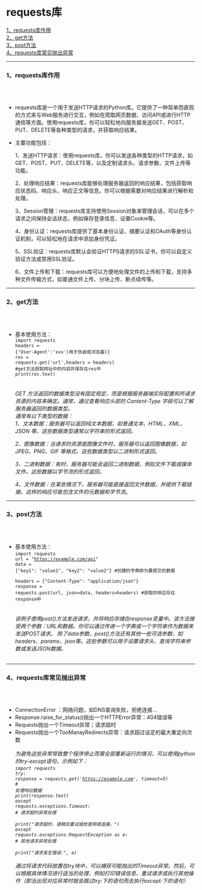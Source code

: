 # requests库


 [ 1、requests库作用 ](#1) <br>
 [ 2、get方法 ](#2) <br>
 [ 3、post方法 ](#3) <br>
 [ 4、requests库常见抛出异常 ](#4)
  
--------

<h3 id = "1">1、requests库作用 </h3> 
<br><br>

- requests库是一个用于发送HTTP请求的Python库。它提供了一种简单而直观的方式来与Web服务进行交互，例如在爬取网页数据、访问API或进行HTTP通信等方面。使用requests库，你可以轻松地向服务器发送GET、POST、PUT、DELETE等各种类型的请求，并获取响应结果。
- 主要功能包括：

  1、发送HTTP请求：使用requests库，你可以发送各种类型的HTTP请求，如GET、POST、PUT、DELETE等，以及定制请求头、请求参数、文件上传等功能。

  2、处理响应结果：requests库能够处理服务器返回的响应结果，包括获取响应状态码、响应头、响应正文等信息。你可以根据需要对响应结果进行解析和处理。

  3、Session管理：requests库支持使用Session对象来管理会话，可以在多个请求之间保持会话状态，例如保存登录信息、设置Cookie等。

  4、身份认证：requests库提供了基本身份认证、摘要认证和OAuth等身份认证机制，可以轻松地在请求中添加身份凭证。

  5、SSL验证：requests库默认会验证HTTPS请求的SSL证书，你可以自定义验证方法或禁用SSL验证。

  6、文件上传和下载：requests库可以方便地处理文件的上传和下载，支持多种文件传输方式，如普通文件上传、分块上传、断点续传等。<br>

--------

<h3 id = "2">2、get方法 </h3>
<br><br>

- 基本使用方法：<br>
  <code>import requests
  <br>headers = {'User-Agent':'xxx'(用于伪装成浏览器)}
  <br>res = requests.get('url',headers = headers)
  #get方法获取网址中的内容并保存在res中
  <br>print(res.text)
  </code><br><br>
  <i>GET 方法返回的数据类型没有固定规定，而是根据服务器端实际配置和所请求资源的内容来确定。通常，通过查看响应头部的 Content-Type 字段可以了解服务器返回的数据类型。<br>
  通常有以下类型的数据：<br>
  1、文本数据：服务器可以返回纯文本数据，如普通文本、HTML、XML、JSON 等。这些数据类型通常以字符串的形式返回。

  2、图像数据：当请求的资源是图像文件时，服务器可以返回图像数据，如JPEG、PNG、GIF 等格式。这些数据类型以二进制形式返回。

  3、二进制数据：有时，服务器可能会返回二进制数据，例如文件下载或媒体文件。这些数据以字节流的形式返回。

  4、文件数据：在某些情况下，服务器可能直接返回文件数据，并提供下载链接。这样的响应可能包含文件的元数据和字节流。</i>

----------

<h3 id = "3">3、post方法 </h3>
<br><br>

- 基本使用方法：<br>
  <code>import requests
  <br>url = "https://example.com/api"
  <br>data = {"key1": "value1", "key2": "value2"}
  #创建的字典即为要提交的数据
  <br>headers = {"Content-Type": "application/json"}
  <br>response = requests.post(url, json=data, headers=headers)
  #获取的响应存在response中
  </code><br><br>
  <i>该例子使用post()方法发送请求，并将响应存储在response变量中。该方法接受两个参数：URL和数据。你可以通过传递一个字典或一个字符串作为数据来发送POST请求。
  除了data参数，post()方法还有其他一些可选参数，如headers、params、json等。这些参数可以用于设置请求头、查询字符串参数或发送JSON数据。</i>
  <br><br>

-----

<h3 id = "4">4、requests库常见抛出异常 </h3>
<br><br>

- ConnectionError ：网络问题，如DNS查询失败，拒绝连接...
- Response.raise_for_status()抛出一个HTTPError异常：404错误等
- Requests抛出一个Timeout异常；请求超时
- Requests抛出一个TooManayRedirects异常：请求超过设定的最大重定向次数
  <br><br><i>
  为避免这些异常导致整个程序停止而需全部重新运行的情况，可以使用python的try-except语句，示例如下：<br>
  <code>import requests
  <br>try:
  <br>response = requests.get('https://example.com', timeout=5)
  <br># 处理响应数据
  <br>print(response.text)
  <br>except requests.exceptions.Timeout:
  <br># 请求超时异常处理
  <br>print("请求超时，请稍后重试或检查网络连接。")
  <br>except requests.exceptions.RequestException as e:
  <br># 其他请求异常处理
  <br>print("请求发生错误:", e)
  </code>
<br><br><i>
通过将请求代码放置在try块中，可以捕获可能抛出的Timeout异常。然后，可以根据具体情况进行适当的处理，例如打印错误信息、重试请求或执行其他操作（即当出现对应异常时就会跳过try:下的语句而去执行except:下的语句）</i>


 



